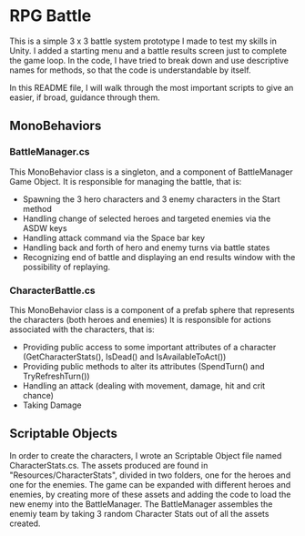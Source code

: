 # RPG Battle
 
This is a simple 3 x 3 battle system prototype I made to test my skills in Unity. I added a starting menu and a battle results screen just to complete the game loop.
In the code, I have tried to break down and use descriptive names for methods, so that the code is understandable by itself.

In this README file, I will walk through the most important scripts to give an easier, if broad, guidance through them.

## MonoBehaviors
### BattleManager.cs

This MonoBehavior class is a singleton, and a component of BattleManager Game Object.
It is responsible for managing the battle, that is:
- Spawning the 3 hero characters and 3 enemy characters in the Start method
- Handling change of selected heroes and targeted enemies via the ASDW keys
- Handling attack command via the Space bar key
- Handling back and forth of hero and enemy turns via battle states
- Recognizing end of battle and displaying an end results window with the possibility of replaying.

### CharacterBattle.cs

This MonoBehavior class is a component of a prefab sphere that represents the characters (both heroes and enemies)
It is responsible for actions associated with the characters, that is:
- Providing public access to some important attributes of a character (GetCharacterStats(), IsDead() and IsAvailableToAct())
- Providing public methods to alter its attributes (SpendTurn() and TryRefreshTurn())
- Handling an attack (dealing with movement, damage, hit and crit chance)
- Taking Damage

## Scriptable Objects

In order to create the characters, I wrote an Scriptable Object file named CharacterStats.cs.
The assets produced are found in "Resources/CharacterStats", divided in two folders, one for the heroes and one for the enemies.
The game can be expanded with different heroes and enemies, by creating more of these assets and adding the code to load the new enemy into the BattleManager.
The BattleManager assembles the enemiy team by taking 3 random Character Stats out of all the assets created.
